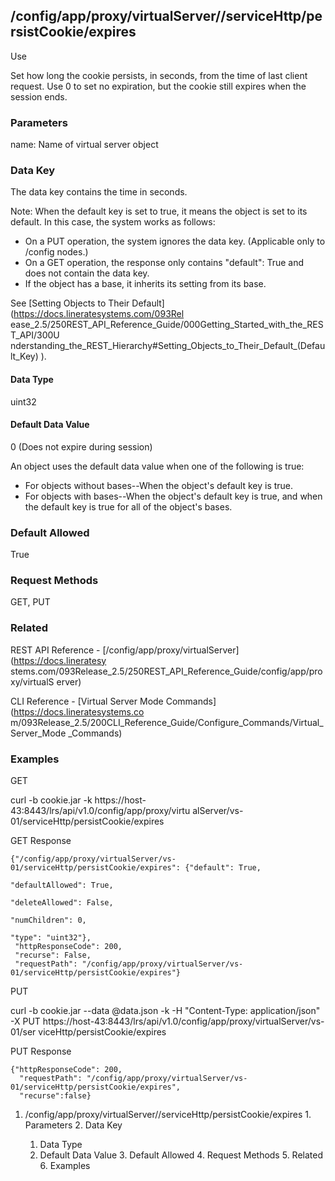 ## /config/app/proxy/virtualServer/<name>/serviceHttp/persistCookie/expires

Use

Set how long the cookie persists, in seconds, from the time of last client
request. Use 0 to set no expiration, but the cookie still expires when the
session ends.

### Parameters

name: Name of virtual server object

### Data Key

The data key contains the time in seconds.

Note: When the default key is set to true, it means the object is set to its
default. In this case, the system works as follows:

  * On a PUT operation, the system ignores the data key. (Applicable only to /config nodes.)
  * On a GET operation, the response only contains "default": True and does not contain the data key.
  * If the object has a base, it inherits its setting from its base.

See [Setting Objects to Their Default](https://docs.lineratesystems.com/093Rel
ease_2.5/250REST_API_Reference_Guide/000Getting_Started_with_the_REST_API/300U
nderstanding_the_REST_Hierarchy#Setting_Objects_to_Their_Default_(Default_Key)
).

#### Data Type

uint32

#### Default Data Value

0 (Does not expire during session)

An object uses the default data value when one of the following is true:

  * For objects without bases--When the object's default key is true.
  * For objects with bases--When the object's default key is true, and when the default key is true for all of the object's bases.

### Default Allowed

True

### Request Methods

GET, PUT

### Related

REST API Reference - [/config/app/proxy/virtualServer](https://docs.lineratesy
stems.com/093Release_2.5/250REST_API_Reference_Guide/config/app/proxy/virtualS
erver)

CLI Reference - [Virtual Server Mode Commands](https://docs.lineratesystems.co
m/093Release_2.5/200CLI_Reference_Guide/Configure_Commands/Virtual_Server_Mode
_Commands)

### Examples

GET

curl -b cookie.jar -k https://host-43:8443/lrs/api/v1.0/config/app/proxy/virtu
alServer/vs-01/serviceHttp/persistCookie/expires

GET Response

    
    {"/config/app/proxy/virtualServer/vs-01/serviceHttp/persistCookie/expires": {"default": True,
                                                                                  "defaultAllowed": True,
                                                                                  "deleteAllowed": False,
                                                                                  "numChildren": 0,
                                                                                  "type": "uint32"},
     "httpResponseCode": 200,
     "recurse": False,
     "requestPath": "/config/app/proxy/virtualServer/vs-01/serviceHttp/persistCookie/expires"}
    

PUT

curl -b cookie.jar --data @data.json -k -H "Content-Type: application/json" -X
PUT https://host-43:8443/lrs/api/v1.0/config/app/proxy/virtualServer/vs-01/ser
viceHttp/persistCookie/expires

PUT Response

    
    {"httpResponseCode": 200,
      "requestPath": "/config/app/proxy/virtualServer/vs-01/serviceHttp/persistCookie/expires",
      "recurse":false}

  1. /config/app/proxy/virtualServer/<name>/serviceHttp/persistCookie/expires
    1. Parameters
    2. Data Key
      1. Data Type
      2. Default Data Value
    3. Default Allowed
    4. Request Methods
    5. Related
    6. Examples

